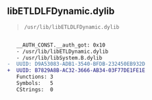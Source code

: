 ## libETLDLFDynamic.dylib

> `/usr/lib/libETLDLFDynamic.dylib`

```diff

   __AUTH_CONST.__auth_got: 0x10
   - /usr/lib/libETLDynamic.dylib
   - /usr/lib/libSystem.B.dylib
-  UUID: D9A53083-ADB1-3540-BFDB-232450EB932D
+  UUID: B7829A8B-AC32-3666-AB34-03F77DE1FE1E
   Functions: 3
   Symbols:   5
   CStrings:  0

```
